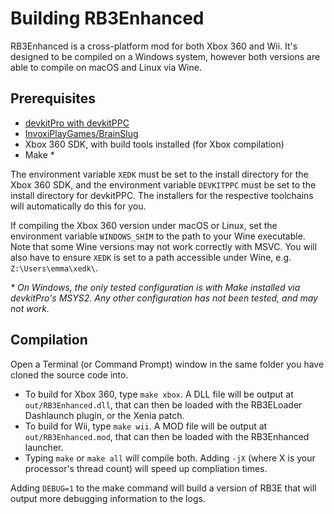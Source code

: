 # Building RB3Enhanced

RB3Enhanced is a cross-platform mod for both Xbox 360 and Wii. It's designed to
be compiled on a Windows system, however both versions are able to compile on
macOS and Linux via Wine.

## Prerequisites

* [devkitPro with devkitPPC](https://devkitpro.org/wiki/Getting_Started)
* [InvoxiPlayGames/BrainSlug](https://github.com/InvoxiPlayGames/brainslug-wii/blob/master/INSTALLING)
* Xbox 360 SDK, with build tools installed (for Xbox compilation)
* Make \*

The environment variable `XEDK` must be set to the install directory for the
Xbox 360 SDK, and the environment variable `DEVKITPPC` must be set to the
install directory for devkitPPC. The installers for the respective toolchains
will automatically do this for you.

If compiling the Xbox 360 version under macOS or Linux, set the environment
variable `WINDOWS_SHIM` to the path to your Wine executable. Note that some Wine
versions may not work correctly with MSVC. You will also have to ensure `XEDK`
is set to a path accessible under Wine, e.g. `Z:\Users\emma\xedk\`.

*\* On Windows, the only tested configuration is with Make installed via
devkitPro's MSYS2. Any other configuration has not been tested, and may not
work.*

## Compilation

Open a Terminal (or Command Prompt) window in the same folder you have cloned
the source code into.

* To build for Xbox 360, type `make xbox`. A DLL file will be output at
  `out/RB3Enhanced.dll`, that can then be loaded with the RB3ELoader Dashlaunch
  plugin, or the Xenia patch.
* To build for Wii, type `make wii`. A MOD file will be output at
  `out/RB3Enhanced.mod`, that can then be loaded with the RB3Enhanced launcher.
* Typing `make` or `make all` will compile both. Adding `-jX` (where X is your
  processor's thread count) will speed up compliation times.

Adding `DEBUG=1` to the make command will build a version of RB3E that will
output more debugging information to the logs.
